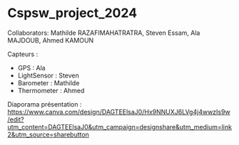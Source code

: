 # Cspsw_project_2024

Collaborators: Mathilde RAZAFIMAHATRATRA, Steven Essam, Ala MAJDOUB, Ahmed KAMOUN

Capteurs : 
- GPS : Ala 
- LightSensor : Steven 
- Barometer : Mathilde 
- Thermometer : Ahmed 

Diaporama présentation : https://www.canva.com/design/DAGTEElsaJ0/Hx9NNUXJ6LVg4j4wwzIs9w/edit?utm_content=DAGTEElsaJ0&utm_campaign=designshare&utm_medium=link2&utm_source=sharebutton

